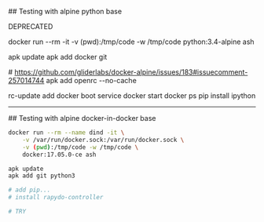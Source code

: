 
## Testing with alpine python base

DEPRECATED

docker run --rm -it -v (pwd):/tmp/code -w /tmp/code python:3.4-alpine ash

apk update
apk add docker git 

# https://github.com/gliderlabs/docker-alpine/issues/183#issuecomment-257014744
apk add openrc --no-cache

rc-update add docker boot
service docker start
docker ps
pip install ipython

---

## Testing with alpine docker-in-docker base

```bash
docker run --rm --name dind -it \
    -v /var/run/docker.sock:/var/run/docker.sock \
    -v (pwd):/tmp/code -w /tmp/code \
    docker:17.05.0-ce ash

apk update
apk add git python3

# add pip...
# install rapydo-controller

# TRY
```


